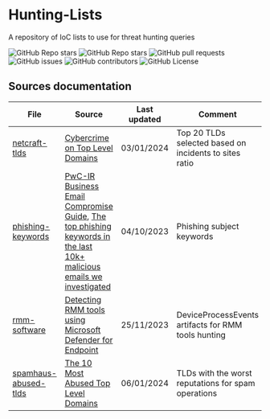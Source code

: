 # Hunting-Lists
A repository of IoC lists to use for threat hunting queries

<div id="badges">
  <img alt="GitHub Repo stars" src="https://img.shields.io/github/stars/cyb3rmik3/Hunting-Lists?style=flat-square&color=blue">
  <img alt="GitHub Repo stars" src="https://img.shields.io/github/forks/cyb3rmik3/Hunting-Lists?style=flat-square&color=blue">
  <img alt="GitHub pull requests" src="https://img.shields.io/github/issues-pr/cyb3rmik3/Hunting-Lists?style=flat-square&color=yellow">
  <img alt="GitHub issues" src="https://img.shields.io/github/issues/cyb3rmik3/Hunting-Lists?style=flat-square&color=yellow">
  <img alt="GitHub contributors" src="https://img.shields.io/github/contributors/cyb3rmik3/Hunting-Lists?style=flat-square&color=green">
  <img alt="GitHub License" src="https://img.shields.io/github/license/cyb3rmik3/Hunting-Lists?style=flat-square&color=green">
</div>

## Sources documentation
| File  | Source | Last updated | Comment |
| ------------- | ------------- | ------------- | ------------- |
| [netcraft-tlds](https://github.com/cyb3rmik3/Hunting-Lists/blob/main/netcraft-tlds.csv)  | [Cybercrime on Top Level Domains](https://trends.netcraft.com/cybercrime/tlds)  | 03/01/2024  | Top 20 TLDs selected based on incidents to sites ratio  |
| [phishing-keywords](https://github.com/cyb3rmik3/Hunting-Lists/blob/main/phishing-keywords.csv)  | [PwC-IR Business Email Compromise Guide](https://github.com/PwC-IR/Business-Email-Compromise-Guide), [The top phishing keywords in the last 10k+ malicious emails we investigated](https://expel.com/blog/top-phishing-keywords/) | 04/10/2023 | Phishing subject keywords |
| [rmm-software](https://github.com/cyb3rmik3/Hunting-Lists/blob/main/rmm-software.csv)  | [Detecting RMM tools using Microsoft Defender for Endpoint](https://www.michalos.net/2023/11/27/detecting-rmm-tools-using-microsoft-defender-for-endpoint/) | 25/11/2023 | DeviceProcessEvents artifacts for RMM tools hunting |
| [spamhaus-abused-tlds](https://github.com/cyb3rmik3/Hunting-Lists/blob/main/spamhaus-abused-tlds.csv)  | [The 10 Most Abused Top Level Domains](https://www.spamhaus.org/statistics/tlds/) | 06/01/2024 | TLDs with the worst reputations for spam operations |
